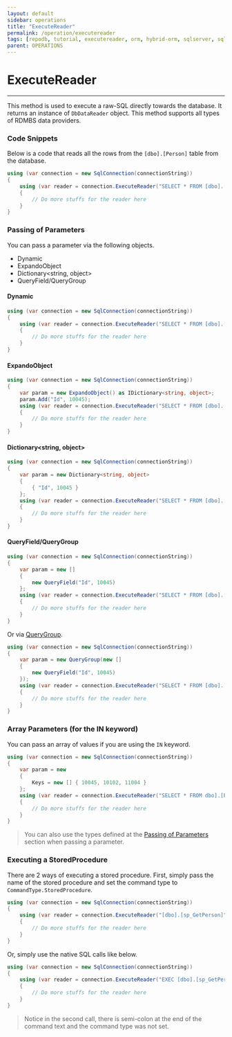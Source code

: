 ```yaml
---
layout: default
sidebar: operations
title: "ExecuteReader"
permalink: /operation/executereader
tags: [repodb, tutorial, executereader, orm, hybrid-orm, sqlserver, sqlite, mysql, postgresql]
parent: OPERATIONS
---
```


# ExecuteReader

---

This method is used to execute a raw-SQL directly towards the database. It returns an instance of `DbDataReader` object. This method supports all types of RDMBS data providers.

### Code Snippets

Below is a code that reads all the rows from the `[dbo].[Person]` table from the database.

```csharp
using (var connection = new SqlConnection(connectionString))
{
    using (var reader = connection.ExecuteReader("SELECT * FROM [dbo].[Person];"))
    {
        // Do more stuffs for the reader here
    }
}
```

### Passing of Parameters

You can pass a parameter via the following objects.

- Dynamic
- ExpandoObject
- Dictionary&lt;string, object&gt;
- QueryField/QueryGroup

#### Dynamic

```csharp
using (var connection = new SqlConnection(connectionString))
{
    using (var reader = connection.ExecuteReader("SELECT * FROM [dbo].[Person] WHERE Id = @Id;", new { Id = 10045 }))
    {
        // Do more stuffs for the reader here
    }
}
```

#### ExpandoObject

```csharp
using (var connection = new SqlConnection(connectionString))
{
    var param = new ExpandoObject() as IDictionary<string, object>;
    param.Add("Id", 10045);
    using (var reader = connection.ExecuteReader("SELECT * FROM [dbo].[Person] WHERE Id = @Id;", param))
    {
        // Do more stuffs for the reader here
    }
}
```

#### Dictionary<string, object>

```csharp
using (var connection = new SqlConnection(connectionString))
{
    var param = new Dictionary<string, object>
    {
        { "Id", 10045 }
    };
    using (var reader = connection.ExecuteReader("SELECT * FROM [dbo].[Person] WHERE Id = @Id;", param))
    {
        // Do more stuffs for the reader here
    }
}
```

#### QueryField/QueryGroup

```csharp
using (var connection = new SqlConnection(connectionString))
{
    var param = new []
    {
        new QueryField("Id", 10045)
    };
    using (var reader = connection.ExecuteReader("SELECT * FROM [dbo].[Person] WHERE Id = @Id;", param))
    {
        // Do more stuffs for the reader here
    }
}
```

Or via [QueryGroup](/class/querygroup).

```csharp
using (var connection = new SqlConnection(connectionString))
{
    var param = new QueryGroup(new []
    {
        new QueryField("Id", 10045)
    });
    using (var reader = connection.ExecuteReader("SELECT * FROM [dbo].[Person] WHERE Id = @Id;", param))
    {
        // Do more stuffs for the reader here
    }
}
```

### Array Parameters (for the IN keyword)

You can pass an array of values if you are using the `IN` keyword.

```csharp
using (var connection = new SqlConnection(connectionString))
{
    var param = new
    {
        Keys = new [] { 10045, 10102, 11004 }
    };
    using (var reader = connection.ExecuteReader("SELECT * FROM dbo].[Person] WHERE Id IN (@Keys);", param))
    {
        // Do more stuffs for the reader here
    }
}
```

> You can also use the types defined at the [Passing of Parameters](#passing-of-parameters) section when passing a parameter.

### Executing a StoredProcedure

There are 2 ways of executing a stored procedure. First, simply pass the name of the stored procedure and set the command type to `CommandType.StoredProcedure`.

```csharp
using (var connection = new SqlConnection(connectionString))
{
    using (var reader = connection.ExecuteReader("[dbo].[sp_GetPerson]", new { Id = 10045 }, commandType: CommandType.StoredProcedure))
    {
        // Do more stuffs for the reader here
    }
}
```

Or, simply use the native SQL calls like below.

```csharp
using (var connection = new SqlConnection(connectionString))
{
    using (var reader = connection.ExecuteReader("EXEC [dbo].[sp_GetPerson](@Id);", new { Id = 10045 }))
    {
        // Do more stuffs for the reader here
    }
}
```

> Notice in the second call, there is semi-colon at the end of the command text and the command type was not set.
